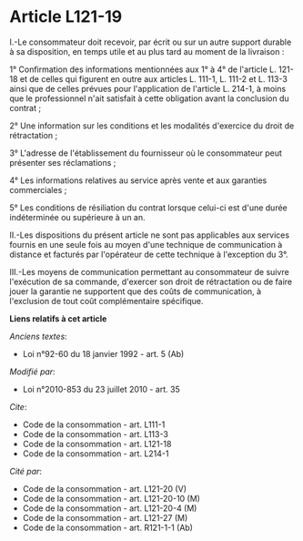 # Article L121-19

I.-Le consommateur doit recevoir, par écrit ou sur un autre support durable à sa disposition, en temps utile et au plus tard
au moment de la livraison : 

1° Confirmation des informations mentionnées aux 1° à 4° de l'article L. 121-18 et de celles qui figurent en outre aux
articles L. 111-1, L. 111-2 et L. 113-3 ainsi que de celles prévues pour l'application de l'article L. 214-1, à moins que le
professionnel n'ait satisfait à cette obligation avant la conclusion du contrat ; 

2° Une information sur les conditions et les modalités d'exercice du droit de rétractation ; 

3° L'adresse de l'établissement du fournisseur où le consommateur peut présenter ses réclamations ; 

4° Les informations relatives au service après vente et aux garanties commerciales ; 

5° Les conditions de résiliation du contrat lorsque celui-ci est d'une durée indéterminée ou supérieure à un an. 

II.-Les dispositions du présent article ne sont pas applicables aux services fournis en une seule fois au moyen d'une
technique de communication à distance et facturés par l'opérateur de cette technique à l'exception du 3°. 

III.-Les moyens de communication permettant au consommateur de suivre l'exécution de sa commande, d'exercer son droit de
rétractation ou de faire jouer la garantie ne supportent que des coûts de communication, à l'exclusion de tout coût
complémentaire spécifique.

**Liens relatifs à cet article**

_Anciens textes_:

  - Loi n°92-60 du 18 janvier 1992 - art. 5 (Ab)

_Modifié par_:

  - Loi n°2010-853 du 23 juillet 2010 - art. 35

_Cite_:

  - Code de la consommation - art. L111-1
  - Code de la consommation - art. L113-3
  - Code de la consommation - art. L121-18
  - Code de la consommation - art. L214-1

_Cité par_:

  - Code de la consommation - art. L121-20 (V)
  - Code de la consommation - art. L121-20-10 (M)
  - Code de la consommation - art. L121-20-4 (M)
  - Code de la consommation - art. L121-27 (M)
  - Code de la consommation - art. R121-1-1 (Ab)
